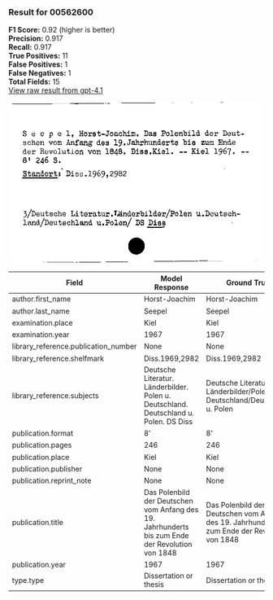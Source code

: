 ### Result for 00562600
**F1 Score:** 0.92 (higher is better)<br>**Precision:** 0.917<br>**Recall:** 0.917<br>**True Positives:** 11<br>**False Positives:** 1<br>**False Negatives:** 1<br>**Total Fields:** 15<br>[View raw result from gpt-4.1](https://github.com/RISE-UNIBAS/humanities_data_benchmark/blob/main/results/2025-09-02/T0160/request_T0160_00562600.json)

<img src="https://github.com/RISE-UNIBAS/humanities_data_benchmark/blob/main/benchmarks/zettelkatalog/images/00562600.jpg?raw=true" alt="00562600" width="600px">

| Field | Model Response | Ground Truth | Fuzzy Score | Match |
|-------|----------------|--------------|-------------|-------|
| author.first_name | Horst-Joachim | Horst-Joachim | 1.000 | ✅ |
| author.last_name | Seepel | Seepel | 1.000 | ✅ |
| examination.place | Kiel | Kiel | 1.000 | ✅ |
| examination.year | 1967 | 1967 | 1.000 | ✅ |
| library_reference.publication_number | None | None | 1.000 | ✅ |
| library_reference.shelfmark | Diss.1969,2982 | Diss.1969,2982 | 1.000 | ✅ |
| library_reference.subjects | Deutsche Literatur. Länderbilder. Polen u. Deutschland. Deutschland u. Polen. DS Diss | Deutsche Literatur. Länderbilder/Polen u. Deutschland/Deutschland u. Polen | 0.906 | ❌ |
| publication.format | 8' | 8' | 1.000 | ✅ |
| publication.pages | 246 | 246 | 1.000 | ✅ |
| publication.place | Kiel | Kiel | 1.000 | ✅ |
| publication.publisher | None | None | 1.000 | ✅ |
| publication.reprint_note | None | None | 1.000 | ✅ |
| publication.title | Das Polenbild der Deutschen vom Anfang des 19. Jahrhunderts bis zum Ende der Revolution von 1848 | Das Polenbild der Deutschen vom Anfang des 19. Jahrhunderts bis zum Ende der Revolution von 1848 | 1.000 | ✅ |
| publication.year | 1967 | 1967 | 1.000 | ✅ |
| type.type | Dissertation or thesis | Dissertation or thesis | 1.000 | ✅ |

